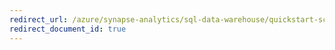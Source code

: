 ```yaml
---
redirect_url: /azure/synapse-analytics/sql-data-warehouse/quickstart-scale-compute-portal
redirect_document_id: true
---
```


